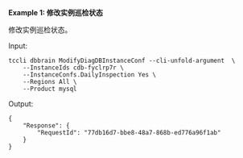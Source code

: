 **Example 1: 修改实例巡检状态**

修改实例巡检状态。

Input: 

```
tccli dbbrain ModifyDiagDBInstanceConf --cli-unfold-argument  \
    --InstanceIds cdb-fyclrp7r \
    --InstanceConfs.DailyInspection Yes \
    --Regions All \
    --Product mysql
```

Output: 
```
{
    "Response": {
        "RequestId": "77db16d7-bbe8-48a7-868b-ed776a96f1ab"
    }
}
```

